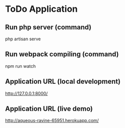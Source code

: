 # ToDo Application

## Run php server (command)
php artisan serve

## Run webpack compiling (command)
npm run watch


## Application URL (local development)
http://127.0.0.1:8000/

## Application URL (live demo)
http://aqueous-ravine-65951.herokuapp.com/

